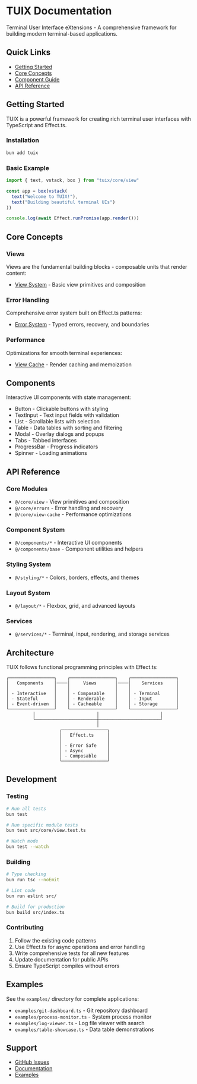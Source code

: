 # TUIX Documentation

Terminal User Interface eXtensions - A comprehensive framework for building modern terminal-based applications.

## Quick Links

- [Getting Started](#getting-started)
- [Core Concepts](#core-concepts)
- [Component Guide](#components)
- [API Reference](#api-reference)

## Getting Started

TUIX is a powerful framework for creating rich terminal user interfaces with TypeScript and Effect.ts.

### Installation

```bash
bun add tuix
```

### Basic Example

```typescript
import { text, vstack, box } from "tuix/core/view"

const app = box(vstack(
  text("Welcome to TUIX!"),
  text("Building beautiful terminal UIs")
))

console.log(await Effect.runPromise(app.render()))
```

## Core Concepts

### Views
Views are the fundamental building blocks - composable units that render content:
- [View System](./core/view.md) - Basic view primitives and composition

### Error Handling
Comprehensive error system built on Effect.ts patterns:
- [Error System](./core/errors.md) - Typed errors, recovery, and boundaries

### Performance
Optimizations for smooth terminal experiences:
- [View Cache](./core/view-cache.md) - Render caching and memoization

## Components

Interactive UI components with state management:

- Button - Clickable buttons with styling
- TextInput - Text input fields with validation
- List - Scrollable lists with selection
- Table - Data tables with sorting and filtering
- Modal - Overlay dialogs and popups
- Tabs - Tabbed interfaces
- ProgressBar - Progress indicators
- Spinner - Loading animations

## API Reference

### Core Modules
- `@/core/view` - View primitives and composition
- `@/core/errors` - Error handling and recovery
- `@/core/view-cache` - Performance optimizations

### Component System
- `@/components/*` - Interactive UI components
- `@/components/base` - Component utilities and helpers

### Styling System
- `@/styling/*` - Colors, borders, effects, and themes

### Layout System
- `@/layout/*` - Flexbox, grid, and advanced layouts

### Services
- `@/services/*` - Terminal, input, rendering, and storage services

## Architecture

TUIX follows functional programming principles with Effect.ts:

```
┌─────────────────┐    ┌─────────────────┐    ┌─────────────────┐
│   Components    │────│     Views       │────│    Services     │
│                 │    │                 │    │                 │
│ - Interactive   │    │ - Composable    │    │ - Terminal      │
│ - Stateful      │    │ - Renderable    │    │ - Input         │
│ - Event-driven  │    │ - Cacheable     │    │ - Storage       │
└─────────────────┘    └─────────────────┘    └─────────────────┘
          │                       │                       │
          └───────────────────────┼───────────────────────┘
                                  │
                    ┌─────────────────┐
                    │   Effect.ts     │
                    │                 │
                    │ - Error Safe    │
                    │ - Async         │
                    │ - Composable    │
                    └─────────────────┘
```

## Development

### Testing

```bash
# Run all tests
bun test

# Run specific module tests
bun test src/core/view.test.ts

# Watch mode
bun test --watch
```

### Building

```bash
# Type checking
bun run tsc --noEmit

# Lint code  
bun run eslint src/

# Build for production
bun build src/index.ts
```

### Contributing

1. Follow the existing code patterns
2. Use Effect.ts for async operations and error handling
3. Write comprehensive tests for all new features
4. Update documentation for public APIs
5. Ensure TypeScript compiles without errors

## Examples

See the `examples/` directory for complete applications:

- `examples/git-dashboard.ts` - Git repository dashboard
- `examples/process-monitor.ts` - System process monitor  
- `examples/log-viewer.ts` - Log file viewer with search
- `examples/table-showcase.ts` - Data table demonstrations

## Support

- [GitHub Issues](https://github.com/cinderlink/tuix/issues)
- [Documentation](https://docs.tuix.dev)
- [Examples](https://github.com/cinderlink/tuix/tree/main/examples)